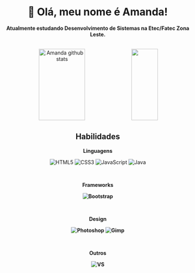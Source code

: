 <div align="center">  
  <h1> 👋  Olá, meu nome é Amanda!</h1>

  <b>Atualmente estudando Desenvolvimento de Sistemas na Etec/Fatec Zona Leste.</b>
  
  <br>
  
  <img width="50%" height="195px" src="https://github-readme-stats.vercel.app/api?username=Amanda093&show_icons=true&count_private=true&hide_border=true&title_color=D22D4B&icon_color=D22D4B&text_color=F2E9EA&bg_color=0d1117" alt="Amanda github stats"> 
  <img width="38%" height="195px" src="https://github-readme-stats.vercel.app/api/top-langs/?username=Amanda093&layout=compact&hide_border=true&title_color=D22D4B&text_color=F2E9EAB&bg_color=0d1117">

  <br>

  ## Habilidades
  <b>Linguagens</b>
  
  ![HTML5](https://img.shields.io/badge/html5-%23E34F26.svg?style=for-the-badge&logo=html5&logoColor=white)
  ![CSS3](https://img.shields.io/badge/css3-%231572B6.svg?style=for-the-badge&logo=css3&logoColor=white)
  ![JavaScript](https://img.shields.io/badge/javascript-%23323330.svg?style=for-the-badge&logo=javascript&logoColor=%23F7DF1E)
  ![Java](https://img.shields.io/badge/Java-ED8B00?style=for-the-badge&logo=java&logoColor=white)

  <br>
  
  <b>Frameworks<b>
  
  ![Bootstrap](https://img.shields.io/badge/Bootstrap-563D7C?style=for-the-badge&logo=bootstrap&logoColor=white)

  <br>

  <b>Design</b>

  ![Photoshop](https://img.shields.io/badge/Adobe%20Photoshop-31A8FF?style=for-the-badge&logo=Adobe%20Photoshop&logoColor=black)
  ![Gimp](https://img.shields.io/badge/gimp-5C5543?style=for-the-badge&logo=gimp&logoColor=white)

  <br>

  <b>Outros</b>
  
  ![VS](https://img.shields.io/badge/VSCode-0078D4?style=for-the-badge&logo=visual%20studio%20code&logoColor=white)
</div>
